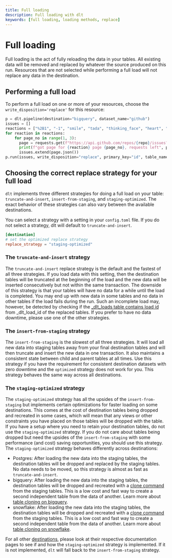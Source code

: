 ```yaml
---
title: Full loading
description: Full loading with dlt
keywords: [full loading, loading methods, replace]
---
```

# Full loading

Full loading is the act of fully reloading the data in your tables. All existing data
will be removed and replaced by whatever the source produced on this run. Resources
that are not selected while performing a full load will not replace any data in the destination.

## Performing a full load

To perform a full load on one or more of your resources, choose the `write_disposition='replace'` for this resource:

```python
p = dlt.pipeline(destination="bigquery", dataset_name="github")
issues = []
reactions = ["%2B1", "-1", "smile", "tada", "thinking_face", "heart", "rocket", "eyes"]
for reaction in reactions:
    for page_no in range(1, 3):
      page = requests.get(f"https://api.github.com/repos/{repo}/issues?state=all&sort=reactions-{reaction}&per_page=100&page={page_no}", headers=headers)
      print(f"got page for {reaction} page {page_no}, requests left", page.headers["x-ratelimit-remaining"])
      issues.extend(page.json())
p.run(issues, write_disposition="replace", primary_key="id", table_name="issues")
```

## Choosing the correct replace strategy for your full load

`dlt` implements three different strategies for doing a full load on your table: `truncate-and-insert`, `insert-from-staging`, and `staging-optimized`. The exact behavior of these strategies can also vary between the available destinations.

You can select a strategy with a setting in your `config.toml` file. If you do not select a strategy, dlt will default to `truncate-and-insert`.

```toml
[destination]
# set the optimized replace strategy
replace_strategy = "staging-optimized"
```

### The `truncate-and-insert` strategy

The `truncate-and-insert` replace strategy is the default and the fastest of all three strategies. If you load data with this setting, then the
destination tables will be truncated at the beginning of the load and the new data will be inserted consecutively but not within the same transaction.
The downside of this strategy is that your tables will have no data for a while until the load is completed. You
may end up with new data in some tables and no data in other tables if the load fails during the run. Such an incomplete load may, however, be detected by checking if the
[_dlt_loads table contains load id](destination-tables.md#load-packages-and-load-ids) from _dlt_load_id of the replaced tables. If you prefer to have no data downtime, please use one of the other strategies.

### The `insert-from-staging` strategy

The `insert-from-staging` is the slowest of all three strategies. It will load all new data into staging tables away from your final destination tables and will then truncate and insert the new data in one transaction.
It also maintains a consistent state between child and parent tables at all times. Use this strategy if you have the requirement for consistent destination datasets with zero downtime and the `optimized` strategy does not work for you.
This strategy behaves the same way across all destinations.

### The `staging-optimized` strategy

The `staging-optimized` strategy has all the upsides of the `insert-from-staging` but implements certain optimizations for faster loading on some destinations.
This comes at the cost of destination tables being dropped and recreated in some cases, which will mean that any views or other constraints you have
placed on those tables will be dropped with the table. If you have a setup where you need to retain your destination tables, do not use the `staging-optimized`
strategy. If you do not care about tables being dropped but need the upsides of the `insert-from-staging` with some performance (and cost) saving
opportunities, you should use this strategy. The `staging-optimized` strategy behaves differently across destinations:

* Postgres: After loading the new data into the staging tables, the destination tables will be dropped and replaced by the staging tables. No data needs to be moved, so this strategy is almost as fast as `truncate-and-insert`.
* bigquery: After loading the new data into the staging tables, the destination tables will be dropped and
  recreated with a [clone command](https://cloud.google.com/bigquery/docs/table-clones-create) from the staging tables. This is a low cost and fast way to create a second independent table from the data of another. Learn
  more about [table cloning on bigquery](https://cloud.google.com/bigquery/docs/table-clones-intro).
* snowflake: After loading the new data into the staging tables, the destination tables will be dropped and
  recreated with a [clone command](https://docs.snowflake.com/en/sql-reference/sql/create-clone) from the staging tables. This is a low cost and fast way to create a second independent table from the data of another. Learn
  more about [table cloning on snowflake](https://docs.snowflake.com/en/user-guide/object-clone).

For all other [destinations](../dlt-ecosystem/destinations/index.md), please look at their respective documentation pages to see if and how the `staging-optimized` strategy is implemented. If it is not implemented, `dlt` will fall back to the `insert-from-staging` strategy.

